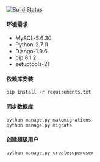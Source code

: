 [![Build Status](https://travis-ci.com/fish0607/DevOPS.svg?branch=master)](https://travis-ci.com/fish0607/DevOPS)

#### 环境需求
- MySQL-5.6.30
- Python-2.7.11
- Django-1.9.6
- pip 8.1.2
- setuptools-21

#### 依赖库安装
```
pip install -r requirements.txt
```

#### 同步数据库
```
python manage.py makemigrations
python manage.py migrate
```

#### 创建超级用户
```
python manage.py createsuperuser
```

